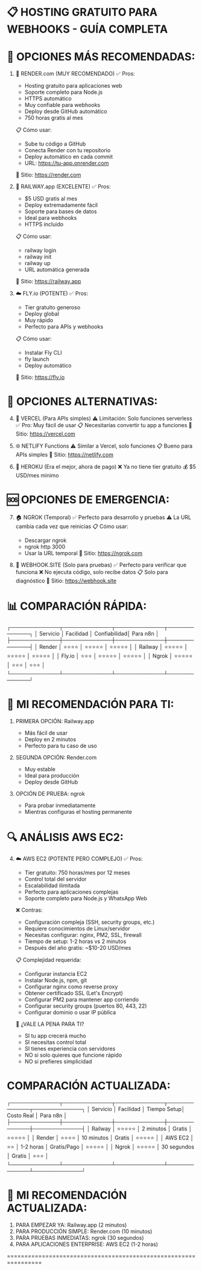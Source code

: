 📋 HOSTING GRATUITO PARA WEBHOOKS - GUÍA COMPLETA
================================================================

🥇 OPCIONES MÁS RECOMENDADAS:
=============================

1. 🚀 RENDER.com (MUY RECOMENDADO)
   ✅ Pros:
   - Hosting gratuito para aplicaciones web
   - Soporte completo para Node.js
   - HTTPS automático
   - Muy confiable para webhooks
   - Deploy desde GitHub automático
   - 750 horas gratis al mes
   
   📋 Cómo usar:
   - Sube tu código a GitHub 
   - Conecta Render con tu repositorio
   - Deploy automático en cada commit
   - URL: https://tu-app.onrender.com
   
   🔗 Sitio: https://render.com

2. 🌊 RAILWAY.app (EXCELENTE)
   ✅ Pros:
   - $5 USD gratis al mes
   - Deploy extremadamente fácil
   - Soporte para bases de datos
   - Ideal para webhooks
   - HTTPS incluido
   
   📋 Cómo usar:
   - railway login
   - railway init
   - railway up
   - URL automática generada
   
   🔗 Sitio: https://railway.app

3. ☁️ FLY.io (POTENTE)
   ✅ Pros:
   - Tier gratuito generoso
   - Deploy global
   - Muy rápido
   - Perfecto para APIs y webhooks
   
   📋 Cómo usar:
   - Instalar Fly CLI
   - fly launch
   - Deploy automático
   
   🔗 Sitio: https://fly.io

🥈 OPCIONES ALTERNATIVAS:
========================

4. 🔶 VERCEL (Para APIs simples)
   ⚠️  Limitación: Solo funciones serverless
   ✅ Pro: Muy fácil de usar
   📋 Necesitarías convertir tu app a funciones
   🔗 Sitio: https://vercel.com

5. 🌐 NETLIFY Functions
   ⚠️  Similar a Vercel, solo funciones
   📋 Bueno para APIs simples
   🔗 Sitio: https://netlify.com

6. 🐙 HEROKU (Era el mejor, ahora de pago)
   ❌ Ya no tiene tier gratuito
   💰 $5 USD/mes mínimo

🆘 OPCIONES DE EMERGENCIA:
=========================

7. 🏠 NGROK (Temporal)
   ✅ Perfecto para desarrollo y pruebas
   ⚠️  La URL cambia cada vez que reinicias
   📋 Cómo usar:
   - Descargar ngrok
   - ngrok http 3000
   - Usar la URL temporal
   🔗 Sitio: https://ngrok.com

8. 🔗 WEBHOOK.SITE (Solo para pruebas)
   ✅ Perfecto para verificar que funciona
   ❌ No ejecuta código, solo recibe datos
   📋 Solo para diagnóstico
   🔗 Sitio: https://webhook.site

📊 COMPARACIÓN RÁPIDA:
=====================
┌─────────────┬─────────────┬─────────────┬─────────────┐
│ Servicio    │ Facilidad   │ Confiabilidad│ Para n8n   │
├─────────────┼─────────────┼─────────────┼─────────────┤
│ Render      │ ⭐⭐⭐⭐     │ ⭐⭐⭐⭐⭐    │ ⭐⭐⭐⭐⭐   │
│ Railway     │ ⭐⭐⭐⭐⭐   │ ⭐⭐⭐⭐⭐    │ ⭐⭐⭐⭐⭐   │
│ Fly.io      │ ⭐⭐⭐      │ ⭐⭐⭐⭐⭐    │ ⭐⭐⭐⭐⭐   │
│ Ngrok       │ ⭐⭐⭐⭐⭐   │ ⭐⭐⭐       │ ⭐⭐⭐      │
└─────────────┴─────────────┴─────────────┴─────────────┘

🎯 MI RECOMENDACIÓN PARA TI:
===========================
1. PRIMERA OPCIÓN: Railway.app
   - Más fácil de usar
   - Deploy en 2 minutos
   - Perfecto para tu caso de uso

2. SEGUNDA OPCIÓN: Render.com  
   - Muy estable
   - Ideal para producción
   - Deploy desde GitHub

3. OPCIÓN DE PRUEBA: ngrok
   - Para probar inmediatamente
   - Mientras configuras el hosting permanente

🔍 ANÁLISIS AWS EC2:
===================
4. ☁️ AWS EC2 (POTENTE PERO COMPLEJO)
   ✅ Pros:
   - Tier gratuito: 750 horas/mes por 12 meses
   - Control total del servidor
   - Escalabilidad ilimitada
   - Perfecto para aplicaciones complejas
   - Soporte completo para Node.js y WhatsApp Web
   
   ❌ Contras:
   - Configuración compleja (SSH, security groups, etc.)
   - Requiere conocimientos de Linux/servidor
   - Necesitas configurar: nginx, PM2, SSL, firewall
   - Tiempo de setup: 1-2 horas vs 2 minutos
   - Después del año gratis: ~$10-20 USD/mes
   
   📋 Complejidad requerida:
   - Configurar instancia EC2
   - Instalar Node.js, npm, git
   - Configurar nginx como reverse proxy
   - Obtener certificado SSL (Let's Encrypt)
   - Configurar PM2 para mantener app corriendo
   - Configurar security groups (puertos 80, 443, 22)
   - Configurar dominio o usar IP pública
   
   🎯 ¿VALE LA PENA PARA TI?
   - SI tu app crecerá mucho
   - SI necesitas control total
   - SI tienes experiencia con servidores
   - NO si solo quieres que funcione rápido
   - NO si prefieres simplicidad

COMPARACIÓN ACTUALIZADA:
=======================
┌─────────────┬─────────────┬─────────────┬─────────────┬─────────────┐
│ Servicio    │ Facilidad   │ Tiempo Setup│ Costo Real  │ Para n8n    │
├─────────────┼─────────────┼─────────────┼─────────────┼─────────────┤
│ Railway     │ ⭐⭐⭐⭐⭐   │ 2 minutos   │ Gratis      │ ⭐⭐⭐⭐⭐   │
│ Render      │ ⭐⭐⭐⭐     │ 10 minutos  │ Gratis      │ ⭐⭐⭐⭐⭐   │
│ AWS EC2     │ ⭐⭐        │ 1-2 horas   │ Gratis/Pago │ ⭐⭐⭐⭐⭐   │
│ Ngrok       │ ⭐⭐⭐⭐⭐   │ 30 segundos │ Gratis      │ ⭐⭐⭐       │
└─────────────┴─────────────┴─────────────┴─────────────┴─────────────┘

🎯 MI RECOMENDACIÓN ACTUALIZADA:
===============================
1. PARA EMPEZAR YA: Railway.app (2 minutos)
2. PARA PRODUCCIÓN SIMPLE: Render.com (10 minutos)  
3. PARA PRUEBAS INMEDIATAS: ngrok (30 segundos)
4. PARA APLICACIONES ENTERPRISE: AWS EC2 (1-2 horas)

================================================================
